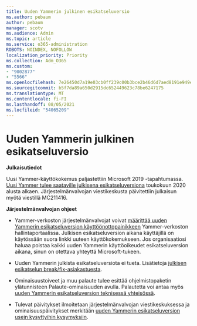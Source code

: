 ```yaml
---
title: Uuden Yammerin julkinen esikatseluversio
ms.author: pebaum
author: pebaum
manager: scotv
ms.audience: Admin
ms.topic: article
ms.service: o365-administration
ROBOTS: NOINDEX, NOFOLLOW
localization_priority: Priority
ms.collection: Adm_O365
ms.custom:
- "9002877"
- "5566"
ms.openlocfilehash: 7e26450d7a19e03cb0ff239c00b3bce2b46d6d7aed8191e949ef6c0711aa9035
ms.sourcegitcommit: b5f7da89a650d2915dc652449623c78be6247175
ms.translationtype: MT
ms.contentlocale: fi-FI
ms.lasthandoff: 08/05/2021
ms.locfileid: "54065209"
---
```

# <a name="new-yammer-public-preview"></a>Uuden Yammerin julkinen esikatseluversio

**Julkaisutiedot**

Uusi Yammer-käyttökokemus paljastettiin Microsoft 2019 -tapahtumassa. [Uusi Yammer tulee saataville julkisena esikatseluversiona](https://docs.microsoft.com/yammer/get-started-with-yammer/newyammer-faq) toukokuun 2020 alusta alkaen. Järjestelmänvalvojan viestikeskusta päivitettiin julkaisun myötä viestillä MC211416.

**Järjestelmänvalvojan ohjeet**

- Yammer-verkoston järjestelmänvalvojat voivat [määrittää uuden Yammerin esikatseluversion käyttöönottopainikkeen](https://docs.microsoft.com/yammer/get-started-with-yammer/administrative-settings-opt-in-newyammer) Yammer-verkoston hallintaportaalissa. Julkisen esikatseluversion aikana käyttäjillä on käytössään suora linkki uuteen käyttökokemukseen. Jos organisaatiosi haluaa poistaa kaikki uuden Yammerin käyttöoikeudet esikatseluversion aikana, sinun on otettava yhteyttä Microsoft-tukeen.

- Uuden Yammerin julkista esikatseluversiota ei tueta. Lisätietoja [julkisen esikatselun break/fix-asiakastuesta](https://docs.microsoft.com/yammer/get-started-with-yammer/newyammer-faq#yammer-preview-customer-support).

- Ominaisuustoiveet ja muu palaute tulee esittää ohjelmistopaketin ylätunnisteen Palaute-ominaisuuden avulla. Palautetta voi antaa myös [uuden Yammerin esikatseluversion teknisessä yhteisössä](https://techcommunity.microsoft.com/t5/new-yammer-preview/bd-p/NewYammerPreview).

- Tulevat päivitykset ilmoitetaan järjestelmänvalvojan viestikeskuksessa ja ominaisuuspäivitykset merkitään [uuden Yammerin esikatseluversion usein kysyttyihin kysymyksiin](https://docs.microsoft.com/yammer/get-started-with-yammer/newyammer-faq).
